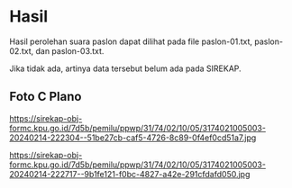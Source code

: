 # Hasil

Hasil perolehan suara paslon dapat dilihat pada file paslon-01.txt, paslon-02.txt, dan paslon-03.txt.

Jika tidak ada, artinya data tersebut belum ada pada SIREKAP.

## Foto C Plano

https://sirekap-obj-formc.kpu.go.id/7d5b/pemilu/ppwp/31/74/02/10/05/3174021005003-20240214-222304--51be27cb-caf5-4726-8c89-0f4ef0cd51a7.jpg

https://sirekap-obj-formc.kpu.go.id/7d5b/pemilu/ppwp/31/74/02/10/05/3174021005003-20240214-222717--9b1fe121-f0bc-4827-a42e-291cfdafd050.jpg
